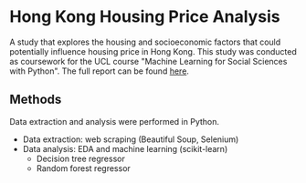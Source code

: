 # Hong Kong Housing Price Analysis

A study that explores the housing and socioeconomic factors that could potentially influence housing price in Hong Kong. This study was conducted as coursework for the UCL course "Machine Learning for Social Sciences with Python". The full report can be found [here](assets/housing_price.pdf).

## Methods
Data extraction and analysis were performed in Python.
- Data extraction: web scraping (Beautiful Soup, Selenium)
- Data analysis: EDA and machine learning (scikit-learn)
  - Decision tree regressor
  - Random forest regressor

